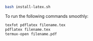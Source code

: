 ```bash
bash install-latex.sh
```

To run the following commands smoothly:

```bash
texfot pdflatex filename.tex
pdflatex filename.tex
termux-open filename.pdf
```
